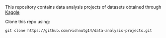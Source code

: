 This repository contains data analysis projects of datasets obtained through [Kaggle](https://www.kaggle.com/)

Clone this repo using:
```
git clone https://github.com/vishnutg14/data-analysis-projects.git
```
